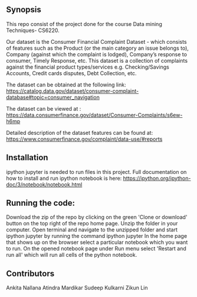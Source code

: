 ## Synopsis

This repo consist of the project done for the course Data mining Techniques- CS6220.

Our dataset is the Consumer Financial Complaint Dataset - which consists of features such as the Product (or the main category an issue belongs to), Company (against which the complaint is lodged), Company’s response to consumer, Timely Response, etc. This dataset is a collection of complaints against the financial product types/services e.g. Checking/Savings Accounts, Credit cards disputes, Debt Collection, etc. 

The dataset can be obtained at the following link:
https://catalog.data.gov/dataset/consumer-complaint-database#topic=consumer_navigation

The dataset can be viewed at : 
https://data.consumerfinance.gov/dataset/Consumer-Complaints/s6ew-h6mp

Detailed description of the dataset features can be found at: https://www.consumerfinance.gov/complaint/data-use/#reports

## Installation

ipython jupyter is needed to run files in this project.
Full documentation on how to install and run ipython notebook is here:
https://ipython.org/ipython-doc/3/notebook/notebook.html


## Running the code:

Download the zip of the repo by clicking on the green 'Clone or download' button on the top right of the repo home page.
Unzip the folder in your computer.
Open terminal and navigate to the unzipped folder and start ipython jupyter by running the command  						ipython jupyter
In the home page that shows up on the browser select a particular notebook which you want to run.
On the opened notebook page under Run menu select 'Restart and run all' which will run all cells of the python notebook.

## Contributors

Ankita Nallana
Atindra Mardikar
Sudeep Kulkarni	
Zikun Lin

